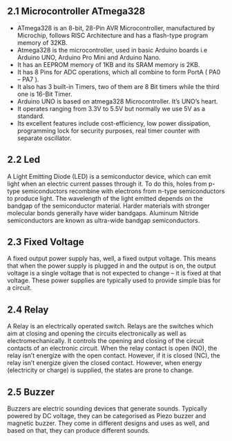 ## 2.1 Microcontroller ATmega328
-	ATmega328 is an 8-bit, 28-Pin AVR Microcontroller, manufactured by Microchip, follows RISC Architecture and has a flash-type program memory of 32KB.
-	Atmega328 is the microcontroller, used in basic Arduino boards i.e Arduino UNO, Arduino Pro Mini and Arduino Nano.
-	It has an EEPROM memory of 1KB and its SRAM memory is 2KB.
-	It has 8 Pins for ADC operations, which all combine to form PortA ( PA0 – PA7 ).
-	It also has 3 built-in Timers, two of them are 8 Bit timers while the third one is 16-Bit Timer.
-	 Arduino UNO is based on atmega328 Microcontroller. It’s UNO’s heart.  
-	It operates ranging from 3.3V to 5.5V but normally we use 5V as a standard.
-	Its excellent features include cost-efficiency, low power dissipation, programming lock for security purposes, real timer counter with separate oscillator.

## 2.2 Led
A Light Emitting Diode (LED) is a semiconductor device, which can emit light when an electric current passes through it. To do this, holes from p-type semiconductors recombine with electrons from n-type semiconductors to produce light. The wavelength of the light emitted depends on the bandgap of the semiconductor material. Harder materials with stronger molecular bonds generally have wider bandgaps. Aluminum Nitride semiconductors are known as ultra-wide bandgap semiconductors.
## 2.3 Fixed Voltage
A fixed output power supply has, well, a fixed output voltage. This means that when the power supply is plugged in and the output is on, the output voltage is a single voltage that is not expected to change – it is fixed at that voltage. These power supplies are typically used to provide simple bias for a circuit.
## 2.4 Relay
A Relay is an electrically operated switch. Relays are the switches which aim at closing and opening the circuits electronically as well as electromechanically. It controls the opening and closing of the circuit contacts of an electronic circuit. When the relay contact is open (NO), the relay isn’t energize with the open contact. However, if it is closed (NC), the relay isn’t energize given the closed contact. However, when energy (electricity or charge) is supplied, the states are prone to change.
## 2.5 Buzzer
Buzzers are electric sounding devices that generate sounds. Typically powered by DC voltage, they can be categorised as Piezo buzzer and magnetic buzzer. They come in different designs and uses as well, and based on that, they can produce different sounds.

